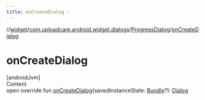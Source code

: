 ```yaml
---
title: onCreateDialog -
---
```

//[widget](../../index.md)/[com.uploadcare.android.widget.dialogs](../index.md)/[ProgressDialog](index.md)/[onCreateDialog](on-create-dialog.md)



# onCreateDialog  
[androidJvm]  
Content  
open override fun [onCreateDialog](on-create-dialog.md)(savedInstanceState: [Bundle](https://developer.android.com/reference/kotlin/android/os/Bundle.html)?): [Dialog](https://developer.android.com/reference/kotlin/android/app/Dialog.html)  



